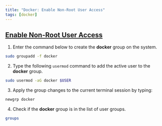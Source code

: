 ```yaml
---
title: "Docker: Enable Non-Root User Access"
tags: [docker]
---
```


## [Enable Non-Root User Access](https://phoenixnap.com/kb/docker-permission-denied#ftoc-heading-4)

1. Enter the command below to create the **docker** group on the system.

```sh
sudo groupadd -f docker
```

2. Type the following `usermod` command to add the active user to the **docker** group.

```sh
sudo usermod -aG docker $USER
```

3. Apply the group changes to the current terminal session by typing:

```sh
newgrp docker
```

4. Check if the **docker** group is in the list of user groups.

```sh
groups
```



